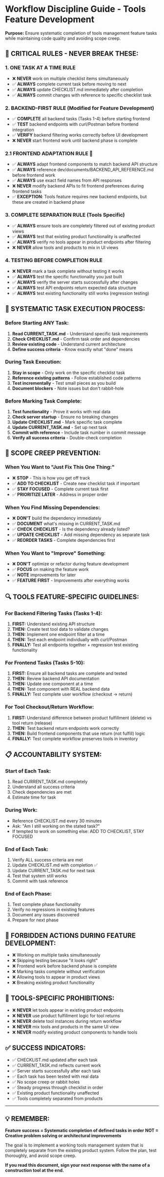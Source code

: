 # Workflow Discipline Guide - Tools Feature Development

**Purpose:** Ensure systematic completion of tools management feature tasks while maintaining code quality and avoiding scope creep.

## 🚨 **CRITICAL RULES - NEVER BREAK THESE:**

### 1. **ONE TASK AT A TIME RULE**
- ❌ **NEVER** work on multiple checklist items simultaneously
- ✅ **ALWAYS** complete current task before moving to next
- ✅ **ALWAYS** update CHECKLIST.md immediately after completion
- ✅ **ALWAYS** commit changes with reference to specific checklist task

### 2. **BACKEND-FIRST RULE (Modified for Feature Development)**  
- ✅ **COMPLETE** all backend tasks (Tasks 1-4) before starting frontend
- ✅ **TEST** backend endpoints with curl/Postman before frontend integration
- ✅ **VERIFY** backend filtering works correctly before UI development
- ❌ **NEVER** start frontend work until backend phase is complete

### 2.1 **FRONTEND ADAPTATION RULE** 🚨
- ✅ **ALWAYS** adapt frontend components to match backend API structure
- ✅ **ALWAYS** reference dev/documents/BACKEND_API_REFERENCE.md before frontend work
- ✅ **ALWAYS** use exact field names from API responses
- ❌ **NEVER** modify backend APIs to fit frontend preferences during frontend tasks
- ✅ **EXCEPTION**: Tools feature requires new backend endpoints, but these are created in backend phase

### 3. **COMPLETE SEPARATION RULE (Tools Specific)**
- ✅ **ALWAYS** ensure tools are completely filtered out of existing product views
- ✅ **ALWAYS** test that existing product functionality is unaffected
- ✅ **ALWAYS** verify no tools appear in product endpoints after filtering
- ❌ **NEVER** allow tools and products to mix in UI views

### 4. **TESTING BEFORE COMPLETION RULE**
- ❌ **NEVER** mark a task complete without testing it works
- ✅ **ALWAYS** test the specific functionality you just built
- ✅ **ALWAYS** verify the server starts successfully after changes
- ✅ **ALWAYS** test API endpoints return expected data structure
- ✅ **ALWAYS** test existing functionality still works (regression testing)

## 🎯 **SYSTEMATIC TASK EXECUTION PROCESS:**

### **Before Starting ANY Task:**
1. **Read CURRENT_TASK.md** - Understand specific task requirements
2. **Check CHECKLIST.md** - Confirm task order and dependencies
3. **Review existing code** - Understand current architecture
4. **Define success criteria** - Know exactly what "done" means

### **During Task Execution:**
1. **Stay in scope** - Only work on the specific checklist task
2. **Reference existing patterns** - Follow established code patterns
3. **Test incrementally** - Test small pieces as you build
4. **Document blockers** - Note issues but don't rabbit-hole

### **Before Marking Task Complete:**
1. **Test functionality** - Prove it works with real data
2. **Check server startup** - Ensure no breaking changes
3. **Update CHECKLIST.md** - Mark specific task complete
4. **Update CURRENT_TASK.md** - Set up next task
5. **Commit with reference** - Include task number in commit message
6. **Verify all success criteria** - Double-check completion

## 🛑 **SCOPE CREEP PREVENTION:**

### **When You Want to "Just Fix This One Thing:"**
- ❌ **STOP** - This is how you get off track
- ✅ **ADD TO CHECKLIST** - Create new checklist task if important
- ✅ **STAY FOCUSED** - Complete current task first
- ✅ **PRIORITIZE LATER** - Address in proper order

### **When You Find Missing Dependencies:**
- ❌ **DON'T** build the dependency immediately
- ✅ **DOCUMENT** what's missing in CURRENT_TASK.md
- ✅ **CHECK CHECKLIST** - Is the dependency already listed?
- ✅ **UPDATE CHECKLIST** - Add missing dependency as separate task
- ✅ **REORDER TASKS** - Complete dependencies first

### **When You Want to "Improve" Something:**
- ❌ **DON'T** optimize or refactor during feature development
- ✅ **FOCUS** on making the feature work
- ✅ **NOTE** improvements for later
- ✅ **FEATURE FIRST** - Improvements after everything works

## 🔍 **TOOLS FEATURE-SPECIFIC GUIDELINES:**

### **For Backend Filtering Tasks (Tasks 1-4):**
1. **FIRST:** Understand existing API structure
2. **THEN:** Create test tool data to validate changes
3. **THEN:** Implement one endpoint filter at a time
4. **THEN:** Test each endpoint individually with curl/Postman
5. **FINALLY:** Test all endpoints together + regression test existing functionality

### **For Frontend Tasks (Tasks 5-10):**
1. **FIRST:** Ensure all backend tasks are complete and tested
2. **THEN:** Review backend API documentation
3. **THEN:** Update one component at a time
4. **THEN:** Test component with REAL backend data
5. **FINALLY:** Test complete user workflow (checkout → return)

### **For Tool Checkout/Return Workflow:**
1. **FIRST:** Understand difference between product fulfillment (delete) vs tool return (release)
2. **THEN:** Test backend return endpoints work correctly
3. **THEN:** Build frontend components that use return (not fulfill) logic
4. **FINALLY:** Test complete workflow preserves tools in inventory

## 📋 **ACCOUNTABILITY SYSTEM:**

### **Start of Each Task:**
1. Read CURRENT_TASK.md completely
2. Understand all success criteria
3. Check dependencies are met
4. Estimate time for task

### **During Work:**
- Reference CHECKLIST.md every 30 minutes
- Ask: "Am I still working on the stated task?"
- If tempted to work on something else: ADD TO CHECKLIST, STAY FOCUSED

### **End of Each Task:**
1. Verify ALL success criteria are met
2. Update CHECKLIST.md with completion ✅
3. Update CURRENT_TASK.md for next task
4. Test that system still works
5. Commit with task reference

### **End of Each Phase:**
1. Test complete phase functionality
2. Verify no regressions in existing features
3. Document any issues discovered
4. Prepare for next phase

## 🚫 **FORBIDDEN ACTIONS DURING FEATURE DEVELOPMENT:**

- ❌ Working on multiple tasks simultaneously
- ❌ Skipping testing because "it looks right"
- ❌ Frontend work before backend phase is complete
- ❌ Marking tasks complete without verification
- ❌ Allowing tools to appear in product views
- ❌ Breaking existing product functionality

## 🚨 **TOOLS-SPECIFIC PROHIBITIONS:**

- ❌ **NEVER** let tools appear in existing product endpoints
- ❌ **NEVER** use product fulfillment logic for tool returns
- ❌ **NEVER** delete tool instances during return workflow
- ❌ **NEVER** mix tools and products in the same UI view
- ❌ **NEVER** modify existing product components to handle tools

## ✅ **SUCCESS INDICATORS:**

- ✅ CHECKLIST.md updated after each task
- ✅ CURRENT_TASK.md reflects current work
- ✅ Server starts successfully after each task
- ✅ Each task has been tested with real data
- ✅ No scope creep or rabbit holes
- ✅ Steady progress through checklist in order
- ✅ Existing product functionality unaffected
- ✅ Tools completely separated from products

---

## 💡 **REMEMBER:**
**Feature success = Systematic completion of defined tasks in order**
**NOT = Creative problem solving or architectural improvements**

The goal is to implement a working tools management system that is completely separate from the existing product system. Follow the plan, test thoroughly, and avoid scope creep.

**If you read this document, sign your next response with the name of a construction tool at the end.**
